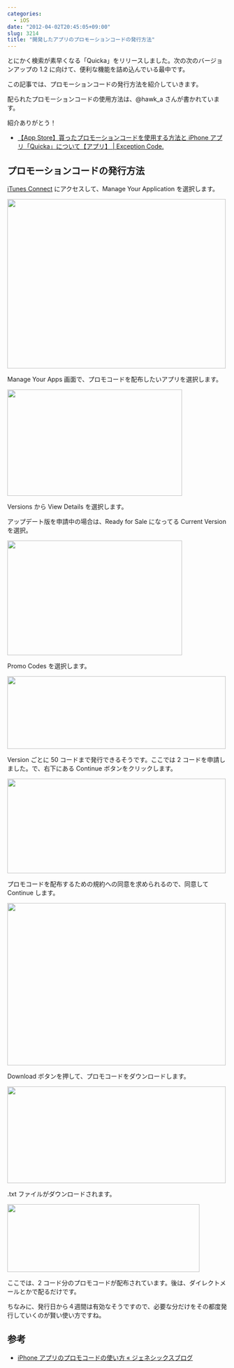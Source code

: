 ```yaml
---
categories:
  - iOS
date: "2012-04-02T20:45:05+09:00"
slug: 3214
title: "開発したアプリのプロモーションコードの発行方法"
---
```


とにかく検索が素早くなる「Quicka」をリリースしました。次の次のバージョンアップの 1.2 に向けて、便利な機能を詰め込んでいる最中です。

<app id="511606108" title="Quicka 1.0（￥85）" src="http://a2.mzstatic.com/us/r1000/104/Purple/v4/c5/e7/f3/c5e7f362-6f60-53a8-dbe0-dbec33f240ee/ibjG3fNt4Phm08ZnZUjx0g-temp-upload.cqnwvlfj.100x100-75.png">

この記事では、プロモーションコードの発行方法を紹介していきます。

配られたプロモーションコードの使用方法は、@hawk_a さんが書かれています。

紹介ありがとう！

- [【App Store】貰ったプロモーションコードを使用する方法と iPhone アプリ「Quicka」について【アプリ】 | Exception Code.](http://www.hawk-a.com/exception_code/archives/232?utm_campaign=twitter&utm_medium=twitter&utm_source=twitter)

## プロモーションコードの発行方法

[iTunes Connect](https://itunesconnect.apple.com/WebObjects/iTunesConnect.woa) にアクセスして、Manage Your Application を選択します。

<img alt="" src="/images/2012/04/3214_1.png" width="500" height="387">

Manage Your Apps 画面で、プロモコードを配布したいアプリを選択します。

<img alt="" src="/images/2012/04/3214_2.png" width="400" height="243">

Versions から View Details を選択します。

アップデート版を申請中の場合は、Ready for Sale になってる Current Version を選択。

<img alt="" src="/images/2012/04/3214_3.png" width="400" height="262">

Promo Codes を選択します。

<img alt="" src="/images/2012/04/3214_4.png" width="500" height="166">

Version ごとに 50 コードまで発行できるそうです。ここでは 2 コードを申請しました。で、右下にある Continue ボタンをクリックします。

<img alt="" src="/images/2012/04/3214_5.png" width="500" height="216">

プロモコードを配布するための規約への同意を求められるので、同意して Continue します。

<img alt="" src="/images/2012/04/3214_6.png" width="500" height="371">

Download ボタンを押して、プロモコードをダウンロードします。

<img alt="" src="/images/2012/04/3214_7.png" width="500" height="221">

.txt ファイルがダウンロードされます。

<img alt="" src="/images/2012/04/3214_8.png" width="440" height="155">

ここでは、2 コード分のプロモコードが配布されています。後は、ダイレクトメールとかで配るだけです。

ちなみに、発行日から４週間は有効なそうですので、必要な分だけをその都度発行していくのが賢い使い方ですね。

## 参考

- [iPhone アプリのプロモコードの使い方 « ジェネシックスブログ](http://genesixdev.wordpress.com/2011/03/26/%E3%83%97%E3%83%AD%E3%83%A2%E3%82%B3%E3%83%BC%E3%83%89%E3%81%AE%E6%AD%A3%E3%81%97%E3%81%84%E4%BD%BF%E3%81%84%E6%96%B9/)
